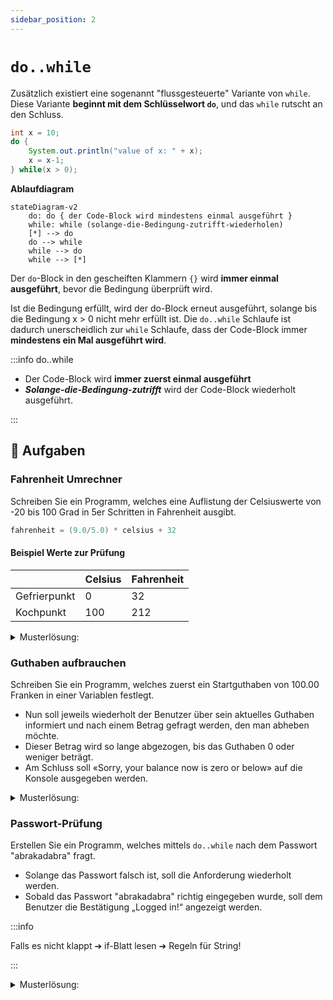 ```yaml
---
sidebar_position: 2
---
```


# `do..while`

Zusätzlich existiert eine sogenannt "flussgesteuerte" Variante von `while`.
Diese Variante **beginnt mit dem Schlüsselwort `do`**, und das `while` rutscht an den Schluss.

<div class="grid"><div>

```java title="do..while Code-Beispiel"
int x = 10;
do {
    System.out.println("value of x: " + x);
    x = x-1;
} while(x > 0);
```

</div><div>

**Ablaufdiagram**

```mermaid
stateDiagram-v2
    do: do { der Code-Block wird mindestens einmal ausgeführt }
    while: while (solange-die-Bedingung-zutrifft-wiederholen)
    [*] --> do
    do --> while
    while --> do
    while --> [*]
```

</div></div>

Der `do`-Block in den gescheiften Klammern `{}` wird **immer einmal ausgeführt**,
bevor die Bedingung überprüft wird.

Ist die Bedingung erfüllt, wird der do-Block erneut ausgeführt, solange bis die Bedingung x > 0 nicht
mehr erfüllt ist. Die `do..while` Schlaufe ist dadurch unerscheidlich zur `while`
Schlaufe, dass der Code-Block immer **mindestens ein Mal ausgeführt wird**.

:::info do..while

- Der Code-Block wird **immer zuerst einmal ausgeführt**
- **_Solange-die-Bedingung-zutrifft_** wird der Code-Block wiederholt ausgeführt.

:::

## :pencil: Aufgaben

### Fahrenheit Umrechner

Schreiben Sie ein Programm, welches eine Auflistung der Celsiuswerte von
-20 bis 100 Grad in 5er Schritten in Fahrenheit ausgibt.

```java title="Die Formel dazu lautet:"
fahrenheit = (9.0/5.0) * celsius + 32
```

#### Beispiel Werte zur Prüfung

|              | Celsius | Fahrenheit |
| ------------ | ------- | ---------- |
| Gefrierpunkt | 0       | 32         |
| Kochpunkt    | 100     | 212        |

<details><summary>Musterlösung:</summary>

```java title="ACFahrenheit.java"
public class ACFahrenheit {

	public static void main(String[] args) {
		double celsius = -20;
		double fahrenheit;

		do {
			fahrenheit = (9.0 / 5.0) * celsius + 32;
			System.out.println("celsius " + celsius + " = fahrenheit " + fahrenheit);
			celsius = celsius + 5;
		} while (celsius <= 100);
	}

}
```

</details>

### Guthaben aufbrauchen

Schreiben Sie ein Programm, welches zuerst ein Startguthaben von 100.00 Franken in einer Variablen
festlegt.

- Nun soll jeweils wiederholt der Benutzer über sein aktuelles Guthaben informiert
  und nach einem Betrag gefragt werden, den man abheben möchte.
- Dieser Betrag wird so lange abgezogen, bis das Guthaben 0 oder weniger beträgt.
- Am Schluss soll «Sorry, your balance now is zero or below» auf die Konsole
  ausgegeben werden.

<details><summary>Musterlösung:</summary>

```java title="AD1Balance.java"
import mytools.StdInput;

public class AD1Balance {
	public static void main(String[] args) {

		double balance = 100.0;

		do {
			System.out.println("Your credit is " + balance + ", please enter the amount to withdraw");
			double amount = StdInput.readDouble();
			balance = balance - amount;
		} while (balance > 0);

		System.out.println("Sorry, your balance now is zero or below");

	}
}
```

</details>

### Passwort-Prüfung

Erstellen Sie ein Programm, welches mittels `do..while` nach dem Passwort
"abrakadabra" fragt.

- Solange das Passwort falsch ist, soll die Anforderung wiederholt werden.
- Sobald das Passwort "abrakadabra" richtig eingegeben wurde, soll dem Benutzer
  die Bestätigung „Logged in!“ angezeigt werden.

:::info

Falls es nicht klappt ➔ if-Blatt lesen ➔ Regeln für String!

:::

<details><summary>Musterlösung:</summary>

```java title="AD2Password.java"
import mytools.StdInput;

public class AD2Password {

	public static void main(String[] args) {
		String password = "abrakadabra";
		String entry = "";

		do {

			System.out.print("Please enter the password: ");
			entry = StdInput.readString();
		} while (!password.equals(entry));

		System.out.println("Logged in!");
	}
}
```

</details>
